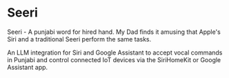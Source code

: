 # Seeri

Seeri - A punjabi word for hired hand. My Dad finds it amusing that Apple's Siri and a traditional Seeri perform the same tasks.

An LLM integration for Siri and Google Assistant to accept vocal commands in Punjabi and control connected IoT devices via the SiriHomeKit or Google Assistant app.
